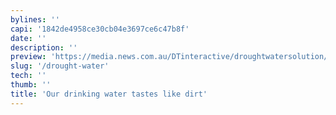```yaml
---
bylines: ''
capi: '1842de4958ce30cb04e3697ce6c47b8f'
date: ''
description: ''
preview: 'https://media.news.com.au/DTinteractive/droughtwatersolution/index.html'
slug: '/drought-water'
tech: ''
thumb: ''
title: 'Our drinking water tastes like dirt'
---
```

